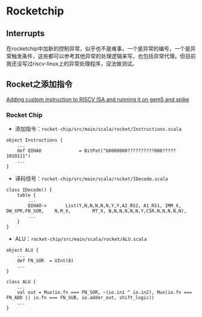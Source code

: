 # Rocketchip
## Interrupts
在rocketchip中加新的控制异常，似乎也不是难事，一个是异常的编号，一个是异常触发条件，这些都可以参考其他异常的处理逻辑来写，也包括异常代理。但目前我还没写过riscv-linux上的异常处理程序，没法做测试。

## Rocket之添加指令
[Adding custom instruction to RISCV ISA and running it on gem5 and spike](https://nitish2112.github.io/post/adding-instruction-riscv/)
### Rocket Chip
* 添加指令：`rocket-chip/src/main/scala/rocket/Instructions.scala`
```
object Instructions {
	...
	def QIHAO              = BitPat("b0000000??????????000?????1010111")
	...
}
```
* 译码信号：`rocket-chip/src/main/scala/rocket/IDecode.scala`
```
class IDecode() {
	table {
	    ...
	    QIHAO->       List(Y,N,N,N,N,N,Y,Y,A2_RS2, A1_RS1, IMM_X, DW_XPR,FN_SOR,   	N,M_X,        MT_X, N,N,N,N,N,N,Y,CSR.N,N,N,N,N),
	    ...
	}
}
```
* ALU：`rocket-chip/src/main/scala/rocket/ALU.scala`
```
object ALU {
	...
	def FN_SOR  = UInt(8)
	...
}

class ALU {
	...
    val out = Mux(io.fn === FN_SOR, ~(io.in1 ^ io.in2), Mux(io.fn === FN_ADD || io.fn === FN_SUB, io.adder_out, shift_logic))
	...
}
```